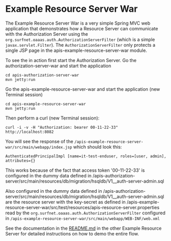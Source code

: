Example Resource Server War
======
The Example Resource Server War is a very simple Spring MVC web application that demonstrates how a Resource Server can communicate with the Authorization Server using the `org.surfnet.oaaas.auth.AuthorizationServerFilter` (which is a simple `javax.servlet.Filter`). 
The `AuthorizationServerFilter` only protects a single JSP page in the apis-example-resource-server-war module.

To see the in action first start the Authorization Server. Go the authorization-server-war and start the application

    cd apis-authorization-server-war
    mvn jetty:run

Go the apis-example-resource-server-war and start the application (new Terminal session)

    cd apis-example-resource-server-war
    mvn jetty:run
	
Then perform a curl (new Terminal session):

    curl -i -v -H "Authorization: bearer 00-11-22-33"  http://localhost:8082

You will see the response of the `/apis-example-resource-server-war/src/main/webapp/index.jsp` which should look this:

	AuthenticatedPrincipalImpl [name=it-test-enduser, roles=[user, admin], attributes={}

This works because of the fact that access token '00-11-22-33' is configured in the dummy data defined in /apis-authorization-server/src/main/resources/db/migration/hsqldb/V1__auth-server-admin.sql

Also configured in the dummy data defined in /apis-authorization-server/src/main/resources/db/migration/hsqldb/V1__auth-server-admin.sql are the resource server with the key-secret as defined 
in /apis-example-resource-server-war/src/test/resources/apis-resource-server.properties read by the `org.surfnet.oaaas.auth.AuthorizationServerFilter` 
configured in `/apis-example-resource-server-war/src/main/webapp/WEB-INF/web.xml`

See the documentation in the [README.md](https://github.com/OpenConextApps/apis/tree/master/apis-example-resource-server) in the other Example Resource Server 
for detailed instructions on how to demo the entire flow.

